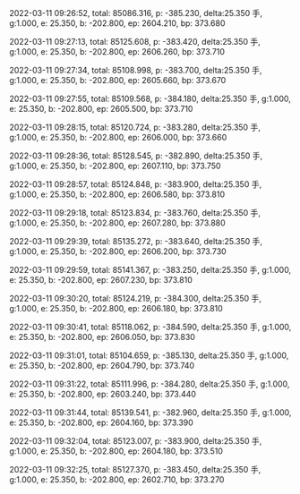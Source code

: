 2022-03-11 09:26:52, total: 85086.316, p: -385.230, delta:25.350 手, g:1.000, e: 25.350, b: -202.800, ep: 2604.210, bp: 373.680

2022-03-11 09:27:13, total: 85125.608, p: -383.420, delta:25.350 手, g:1.000, e: 25.350, b: -202.800, ep: 2606.260, bp: 373.710

2022-03-11 09:27:34, total: 85108.998, p: -383.700, delta:25.350 手, g:1.000, e: 25.350, b: -202.800, ep: 2605.660, bp: 373.670

2022-03-11 09:27:55, total: 85109.568, p: -384.180, delta:25.350 手, g:1.000, e: 25.350, b: -202.800, ep: 2605.500, bp: 373.710

2022-03-11 09:28:15, total: 85120.724, p: -383.280, delta:25.350 手, g:1.000, e: 25.350, b: -202.800, ep: 2606.000, bp: 373.660

2022-03-11 09:28:36, total: 85128.545, p: -382.890, delta:25.350 手, g:1.000, e: 25.350, b: -202.800, ep: 2607.110, bp: 373.750

2022-03-11 09:28:57, total: 85124.848, p: -383.900, delta:25.350 手, g:1.000, e: 25.350, b: -202.800, ep: 2606.580, bp: 373.810

2022-03-11 09:29:18, total: 85123.834, p: -383.760, delta:25.350 手, g:1.000, e: 25.350, b: -202.800, ep: 2607.280, bp: 373.880

2022-03-11 09:29:39, total: 85135.272, p: -383.640, delta:25.350 手, g:1.000, e: 25.350, b: -202.800, ep: 2606.200, bp: 373.730

2022-03-11 09:29:59, total: 85141.367, p: -383.250, delta:25.350 手, g:1.000, e: 25.350, b: -202.800, ep: 2607.230, bp: 373.810

2022-03-11 09:30:20, total: 85124.219, p: -384.300, delta:25.350 手, g:1.000, e: 25.350, b: -202.800, ep: 2606.180, bp: 373.810

2022-03-11 09:30:41, total: 85118.062, p: -384.590, delta:25.350 手, g:1.000, e: 25.350, b: -202.800, ep: 2606.050, bp: 373.830

2022-03-11 09:31:01, total: 85104.659, p: -385.130, delta:25.350 手, g:1.000, e: 25.350, b: -202.800, ep: 2604.790, bp: 373.740

2022-03-11 09:31:22, total: 85111.996, p: -384.280, delta:25.350 手, g:1.000, e: 25.350, b: -202.800, ep: 2603.240, bp: 373.440

2022-03-11 09:31:44, total: 85139.541, p: -382.960, delta:25.350 手, g:1.000, e: 25.350, b: -202.800, ep: 2604.160, bp: 373.390

2022-03-11 09:32:04, total: 85123.007, p: -383.900, delta:25.350 手, g:1.000, e: 25.350, b: -202.800, ep: 2604.180, bp: 373.510

2022-03-11 09:32:25, total: 85127.370, p: -383.450, delta:25.350 手, g:1.000, e: 25.350, b: -202.800, ep: 2602.710, bp: 373.270